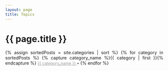 ```yaml
---
layout: page
title: Topics
---
```


<h1 class="page-title">{{ page.title }}</h1>

<div style="width:100%; text-align:justify" id="archives">

{% assign sortedPosts = site.categories | sort %}
{% for category in sortedPosts %}
    {% capture category_name %}{{ category | first }}{% endcapture %}
     <a style="color:#9a9a9a; font-size:0.8rem" href="{{ site.baseurl }}/category/{{category_name| slugify}}" class="category-head1">{{ category_name }} </a>
    <span style="color:#515151; font-size:0.8rem">&#8226;</span>
{% endfor %}
